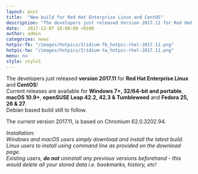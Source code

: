 ```yaml
---
layout: post
title:  "New build for Red Hat Enterprise Linux and CentOS"
description: "The developers just released Version 2017.11 for Red Hat Enterprise Linux and CentOS! Current releases are also available for Windows 7+, 32/64-bit and portable, macOS 10.9+**, openSUSE Leap 42.2, 42.3 & Tumbleweed and Fedora 25, 26 & 27."
date:   2017-12-07 18:00:00 +0100
author:	admin
categories: news
hotpic-fb: "/images/hotpics/Iridium-fb_hotpic-rhel-2017.11.png"
hotpic-tw: "/images/hotpics/Iridium-tw_hotpic-rhel-2017.11.png"
menu: no
style: style1
---
```


The developers just released **version 2017.11** for **Red Hat Enterprise Linux** and **CentOS**!     
Current releases are available for **Windows 7+, 32/64-bit and portable**, **macOS 10.9+**, **openSUSE Leap 42.2, 42.3 & Tumbleweed** and **Fedora 25, 26 & 27**.    
Debian based build still to follow.    

<a id="download-parser2" class="button download" title="download Iridium Browser"></a>     

The current version 2017.11, is based on Chromium 62.0.3202.94.     

*Installation:    
Windows and macOS users simply download and install the latest build.     
Linux users to install using command line as provided on the download page.     
Existing users, **do not** uninstall any previous versions beforehand - this would delete all your stored data i.e. bookmarks, history, etc!*